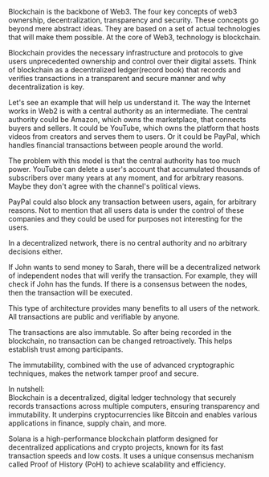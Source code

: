 Blockchain is the backbone of Web3.
The four key concepts of web3 ownership, decentralization, transparency and security.
These concepts go beyond mere abstract ideas.
They are based on a set of actual technologies that will make them possible.
At the core of Web3, technology is blockchain.

Blockchain provides the necessary infrastructure and protocols to give users unprecedented ownership and control over their digital assets.
Think of blockchain as a decentralized ledger(record book) that records and verifies transactions in a transparent and secure manner and why decentralization is key.

Let's see an example that will help us understand it.
The way the Internet works in Web2 is with a central authority as an intermediate.
The central authority could be Amazon, which owns the marketplace, that connects buyers and sellers.
It could be YouTube, which owns the platform that hosts videos from creators and serves them to users.
Or it could be PayPal, which handles financial transactions between people around the world.

The problem with this model is that the central authority has too much power.
YouTube can delete a user's account that accumulated thousands of subscribers over many years at any moment, and for arbitrary reasons.
Maybe they don't agree with the channel's political views.

PayPal could also block any transaction between users, again, for arbitrary reasons.
Not to mention that all users data is under the control of these companies and they could be used for purposes not interesting for the users.

In a decentralized network, there is no central authority and no arbitrary decisions either.

If John wants to send money to Sarah, there will be a decentralized network of independent nodes that will verify the transaction.  For example, they will check if John has the funds.
If there is a consensus between the nodes, then the transaction will be executed.

This type of architecture provides many benefits to all users of the network.
All transactions are public and verifiable by anyone.

The transactions are also immutable. So after being recorded in the blockchain, no transaction can be changed retroactively.
This helps establish trust among participants.

The immutability, combined with the use of advanced cryptographic techniques, makes the network tamper proof and secure.

In nutshell:  
Blockchain is a decentralized, digital ledger technology that securely records transactions across multiple computers, ensuring transparency and immutability. It underpins cryptocurrencies like Bitcoin and enables various applications in finance, supply chain, and more.  

Solana is a high-performance blockchain platform designed for decentralized applications and crypto projects, known for its fast transaction speeds and low costs. It uses a unique consensus mechanism called Proof of History (PoH) to achieve scalability and efficiency.
